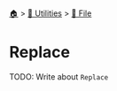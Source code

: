 <!--startTocHeader-->
[🏠](../../README.md) > [🔧 Utilities](../README.md) > [📁 File](README.md)
# Replace
<!--endTocHeader-->

TODO: Write about `Replace`

<!--startTocSubTopic-->
<!--endTocSubTopic-->